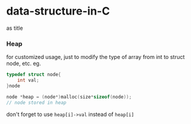 # data-structure-in-C
as title

### Heap
for customized usage, just to modify the type of array from int to struct node, etc.
eg. 
````C
typedef struct node{
    int val;
}node

node *heap = (node*)malloc(size*sizeof(node));
// node stored in heap
````
don't forget to use ``heap[i]->val`` instead of ``heap[i]``
